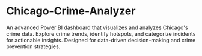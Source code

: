 # Chicago-Crime-Analyzer
An advanced Power BI dashboard that visualizes and analyzes Chicago's crime data. Explore crime trends, identify hotspots, and categorize incidents for actionable insights. Designed for data-driven decision-making and crime prevention strategies.
